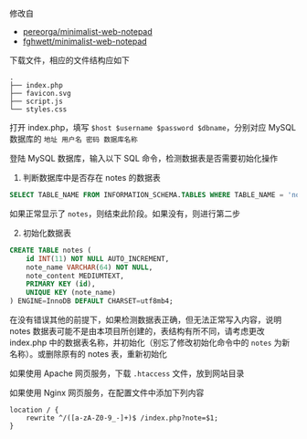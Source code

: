 修改自 

- [pereorga/minimalist-web-notepad](https://github.com/pereorga/minimalist-web-notepad)
- [fghwett/minimalist-web-notepad](https://github.com/fghwett/minimalist-web-notepad)

下载文件，相应的文件结构应如下

```
.
├── index.php
├── favicon.svg
├── script.js 
└── styles.css 
```

打开 index.php，填写 `$host $username $password $dbname`，分别对应 MySQL 数据库的 `地址 用户名 密码 数据库名称`

登陆 MySQL 数据库，输入以下 SQL 命令，检测数据表是否需要初始化操作

1. 判断数据库中是否存在 notes 的数据表

```sql
SELECT TABLE_NAME FROM INFORMATION_SCHEMA.TABLES WHERE TABLE_NAME = 'notes';
```
 
如果正常显示了 `notes`，则结束此阶段。如果没有，则进行第二步

2. 初始化数据表

```sql
CREATE TABLE notes (
    id INT(11) NOT NULL AUTO_INCREMENT,
    note_name VARCHAR(64) NOT NULL,
    note_content MEDIUMTEXT,
    PRIMARY KEY (id),
    UNIQUE KEY (note_name)
) ENGINE=InnoDB DEFAULT CHARSET=utf8mb4;
```

在没有错误其他的前提下，如果检测数据表正确，但无法正常写入内容，说明 notes 数据表可能不是由本项目所创建的，表结构有所不同，请考虑更改 index.php 中的数据表名称，并初始化（别忘了修改初始化命令中的 `notes` 为新名称）。或删除原有的 notes 表，重新初始化

如果使用 Apache 网页服务，下载 `.htaccess` 文件，放到网站目录

如果使用 Nginx 网页服务，在配置文件中添加下列内容

```
location / {
    rewrite ^/([a-zA-Z0-9_-]+)$ /index.php?note=$1;
}
```
